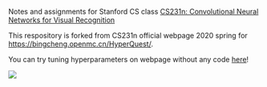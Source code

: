 
Notes and assignments for Stanford CS class [CS231n: Convolutional Neural Networks for Visual Recognition](https://bingcheng.openmc.cn/CS231n/)

This respository is forked from CS231n official webpage 2020 spring for https://bingcheng.openmc.cn/HyperQuest/.

You can try tuning hyperparameters on webpage without any code [here](https://bingcheng.openmc.cn/HyperQuest/)!

![](https://img.vim-cn.com/58/16771e2f97c0468052b4120ca2c68062b42b74.png)

